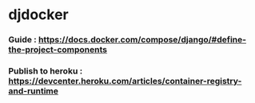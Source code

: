 # djdocker

### Guide : https://docs.docker.com/compose/django/#define-the-project-components
### Publish to heroku : https://devcenter.heroku.com/articles/container-registry-and-runtime
